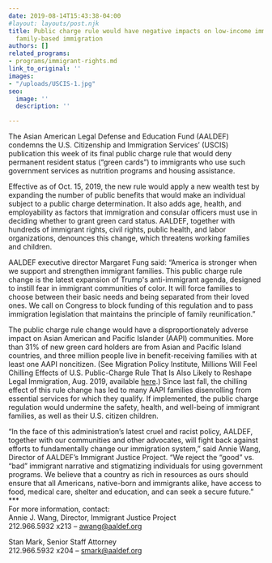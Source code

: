 ```yaml
---
date: 2019-08-14T15:43:38-04:00
#layout: layouts/post.njk
title: Public charge rule would have negative impacts on low-income immigrants and
  family-based immigration
authors: []
related_programs:
- programs/immigrant-rights.md
link_to_original: ''
images:
- "/uploads/USCIS-1.jpg"
seo:
  image: ''
  description: ''

---
```

The Asian American Legal Defense and Education Fund (AALDEF) condemns the U.S. Citizenship and Immigration Services’ (USCIS) publication this week of its final public charge rule that would deny permanent resident status (“green cards”) to immigrants who use such government services as nutrition programs and housing assistance.   
  
Effective as of Oct. 15, 2019, the new rule would apply a new wealth test by expanding the number of public benefits that would make an individual subject to a public charge determination. It also adds age, health, and employability as factors that immigration and consular officers must use in deciding whether to grant green card status. AALDEF, together with hundreds of immigrant rights, civil rights, public health, and labor organizations, denounces this change, which threatens working families and children. 

AALDEF executive director Margaret Fung said: “America is stronger when we support and strengthen immigrant families. This public charge rule change is the latest expansion of Trump's anti-immigrant agenda, designed to instill fear in immigrant communities of color. It will force families to choose between their basic needs and being separated from their loved ones. We call on Congress to block funding of this regulation and to pass immigration legislation that maintains the principle of family reunification.”

The public charge rule change would have a disproportionately adverse impact on Asian American and Pacific Islander (AAPI) communities. More than 31% of new green card holders are from Asian and Pacific Island countries, and three million people live in benefit-receiving families with at least one AAPI noncitizen. (See Migration Policy Institute, Millions Will Feel Chilling Effects of U.S. Public-Charge Rule That Is Also Likely to Reshape Legal Immigration, Aug. 2019, available [here](www.migrationpolicy.org/news/chilling-effects-us-public-charge-rule-commentary.).) Since last fall, the chilling effect of this rule change has led to many AAPI families disenrolling from essential services for which they qualify. If implemented, the public charge regulation would undermine the safety, health, and well-being of immigrant families, as well as their U.S. citizen children. 

“In the face of this administration’s latest cruel and racist policy, AALDEF, together with our communities and other advocates, will fight back against efforts to fundamentally change our immigration system,” said Annie Wang, Director of AALDEF’s Immigrant Justice Project. “We reject the “good” vs. “bad” immigrant narrative and stigmatizing individuals for using government programs. We believe that a country as rich in resources as ours should ensure that all Americans, native-born and immigrants alike, have access to food, medical care, shelter and education, and can seek a secure future.”  
\***  
For more information, contact:  
Annie J. Wang, Director, Immigrant Justice Project  
212\.966.5932 x213 – awang@aaldef.org

Stan Mark, Senior Staff Attorney  
212\.966.5932 x204 – smark@aaldef.org